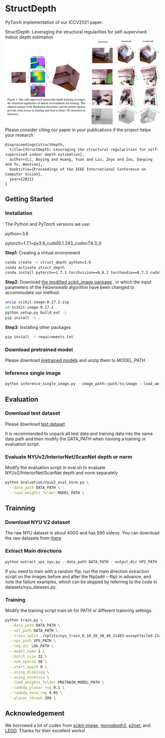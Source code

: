 # StructDepth
PyTorch implementation of our ICCV2021 paper: 

StructDepth: Leveraging the structural regularities for self-supervised indoor depth estimation
![Image text](https://github.com/SJTU-ViSYS/StructDepth/blob/main/pic/show.png)
Please consider citing our paper in your publications if the project helps your research.
```
@inproceedings{structdepth,
  title={StructDepth: Leveraging the structural regularities for self-supervised indoor depth estimation},
  author={Li, Boying and Huang, Yuan and Liu, Zeyu and Zou, Danping and Yu, Wenxian},
  booktitle={Proceedings of the IEEE International Conference on Computer Vision},
  year={2021}
}

```

## Getting Started

### Installation
The Python and PyTorch versions we use:

python=3.6

pytorch=1.7.1=py3.6_cuda10.1.243_cudnn7.6.3_0

**Step1**: Creating a virtual environment

```bash
conda create -n struct_depth python=3.6
conda activate struct_depth
conda install pytorch==1.7.1 torchvision==0.8.2 torchaudio==0.7.2 cudatoolkit=10.1 -c pytorch
```

**Step2**: Download [the modified scikit_image package](https://drive.google.com/file/d/1RYOwfdzM6keM3-pkWdydYJjBNSrL6gTJ/view?usp=sharing) , in which the input parameters of the Felzenswalb algorithm have been changed to accommodate our method.

```bash
unzip scikit-image-0.17.2.zip
cd scikit-image-0.17.2
python setup.py build_ext -i
pip install -e .
``` 

**Step3**: Installing other packages

```bash
pip install -r requirements.txt
```

### Download pretrained model
Please download [pretrained models](https://drive.google.com/drive/folders/1G7FLYEzhmXTZED7kKepLwYEd9a6HLT47?usp=sharing) and unzip them to MODEL_PATH

### Inference single image
```python
python inference_single_image.py --image_path=/path/to/image --load_weights_folder=MODEL_PATH
```

## Evaluation

### Download test dataset
Please download [test dataset](https://drive.google.com/drive/folders/1rJdV6j-1QF40n6Lqcn54mKnXblmSAa9q?usp=sharing)

It is recommended to unpack all test data and training data into the same data path and then modify the DATA_PATH when running a training or evaluation script.

### Evaluate NYUv2/InteriorNet/ScanNet depth or norm
Modify the evaluation script in eval.sh to evaluate NYUv2/InteriorNet/ScanNet depth and norm separately
```bash
python evaluation/nyuv2_eval_norm.py \
  --data_path DATA_PATH \
  --load_weights_folder MODEL_PATH \
```

## Trainning

### Download NYU V2 dataset
The raw NYU dataset is about 400G and has 590 videos. You can download the raw datasets from [there](http://horatio.cs.nyu.edu/mit/silberman/nyu_depth_v2/nyu_depth_v2_raw.zip)

### Extract Main directions
```python
python extract_vps_nyu.py --data_path DATA_PATH --output_dir VPS_PATH --failed_list TMP_LIST -- thresh 60 
```
If you need to train with a random flip, run the main direction extraction script on the images before and after the flip(add --flip) in advance, and note the failure examples, which can be skipped by referring to the code in datasets/nyu_datases.py.

### Training
Modify the training script train.sh for PATH or different trainning settings.
```bash
python train.py \
  --data_path DATA_PATH \
  --val_path DATA_PATH \
  --train_split ./splits/nyu_train_0_10_20_30_40_21483-exceptfailed-21465.txt \
  --vps_path VPS_PATH \
  --log_dir LOG_PATH \
  --model_name 1 \
  --batch_size 32 \
  --num_epochs 50 \
  --start_epoch 0 \
  --using_disp2seg \
  --using_normloss \
  --load_weights_folder PRETRAIN_MODEL_PATH \
  --lambda_planar_reg 0.1 \
  --lambda_norm_reg 0.05 \
  --planar_thresh 200 \
```
## Acknowledgement
We borrowed a lot of codes from [scikit-image](https://github.com/scikit-image/scikit-image), [monodepth2](https://github.com/nianticlabs/monodepth2), [p2net](https://github.com/svip-lab/Indoor-SfMLearner), and [LEGO](https://github.com/zhenheny/LEGO). Thanks for their excellent works!
